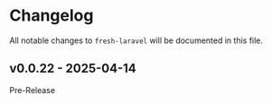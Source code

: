 # Changelog

All notable changes to `fresh-laravel` will be documented in this file.

## v0.0.22 - 2025-04-14

Pre-Release
